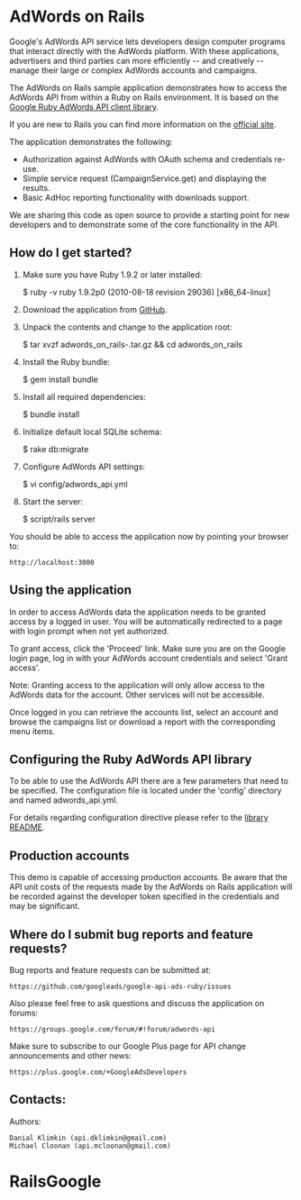 AdWords on Rails
================

Google's AdWords API service lets developers design computer programs that
interact directly with the AdWords platform. With these applications,
advertisers and third parties can more efficiently -- and creatively -- manage
their large or complex AdWords accounts and campaigns.

The AdWords on Rails sample application demonstrates how to access the AdWords
API from within a Ruby on Rails environment. It is based on the [Google Ruby
AdWords API client library](https://github.com/googleads/google-api-ads-ruby).

If you are new to Rails you can find more information on the
[official site](http://rubyonrails.org/).

The application demonstrates the following:

 - Authorization against AdWords with OAuth schema and credentials re-use.
 - Simple service request (CampaignService.get) and displaying the results.
 - Basic AdHoc reporting functionality with downloads support.

We are sharing this code as open source to provide a starting point for new
developers and to demonstrate some of the core functionality in the API.


How do I get started?
---------------------

1. Make sure you have Ruby 1.9.2 or later installed:

    $ ruby -v
    ruby 1.9.2p0 (2010-08-18 revision 29036) [x86_64-linux]

2. Download the application from [GitHub](https://github.com/googleads/google-api-ads-ruby).
3. Unpack the contents and change to the application root:

    $ tar xvzf adwords_on_rails-<version>.tar.gz && cd adwords_on_rails

4. Install the Ruby bundle:

    $ gem install bundle

5. Install all required dependencies:

    $ bundle install

6. Initialize default local SQLite schema:

    $ rake db:migrate

7. Configure AdWords API settings:

    $ vi config/adwords_api.yml

8. Start the server:

    $ script/rails server

You should be able to access the application now by pointing your browser to:

    http://localhost:3000


Using the application
---------------------

In order to access AdWords data the application needs to be granted access by a
logged in user. You will be automatically redirected to a page with login prompt
when not yet authorized.

To grant access, click the 'Proceed' link. Make sure you are on the Google login
page, log in with your AdWords account credentials and select 'Grant access'.

Note: Granting access to the application will only allow access to the AdWords
data for the account. Other services will not be accessible.

Once logged in you can retrieve the accounts list, select an account and browse
the campaigns list or download a report with the corresponding menu items.


Configuring the Ruby AdWords API library
----------------------------------------

To be able to use the AdWords API there are a few parameters that need to be
specified. The configuration file is located under the 'config' directory and
named adwords_api.yml.

For details regarding configuration directive please refer to the [library
README](https://github.com/googleads/google-api-ads-ruby/blob/master/adwords_api/README.md).

Production accounts
-------------------

This demo is capable of accessing production accounts. Be aware that the API
unit costs of the requests made by the AdWords on Rails application will be
recorded against the developer token specified in the credentials and may be
significant.


Where do I submit bug reports and feature requests?
---------------------------------------------------

Bug reports and feature requests can be submitted at:

    https://github.com/googleads/google-api-ads-ruby/issues

Also please feel free to ask questions and discuss the application on forums:

    https://groups.google.com/forum/#!forum/adwords-api

Make sure to subscribe to our Google Plus page for API change announcements and
other news:

    https://plus.google.com/+GoogleAdsDevelopers

Contacts:
---------

Authors:

    Danial Klimkin (api.dklimkin@gmail.com)
    Michael Cloonan (api.mcloonan@gmail.com)
# RailsGoogle
